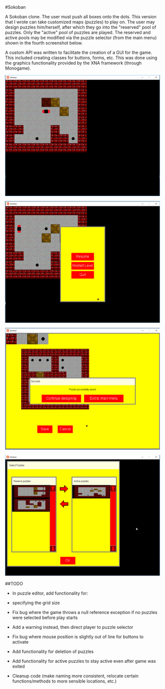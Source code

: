 #Sokoban

A Sokoban clone. The user must push all boxes onto the dots. This version that I wrote can take customized maps (puzzles) to play on. The user may design puzzles him/herself, after which they go into the "reserved" pool of puzzles. Only the "active" pool of puzzles are played. The reserved and active pools may be modified via the puzzle selector (from the main menu) shown in the fourth screenshot below.

A custom API was written to facilitate the creation of a GUI for the game. This included creating classes for buttons, forms, etc. This was done using the graphics functionality provided by the XNA framework (through Monogame).

<p align="center">
<img src="ScreenshotGame.png" width="550">
</p>

<p align="center">
<img src="ScreenshotGameMenu.png" width="550">
</p>

<p align="center">
<img src="ScreenshotDesigner.png" width="550">
</p>

<p align="center">
<img src="ScreenshotSelector.png" width="550">
</p>


##TODO

+ In puzzle editor, add functionality for:
 - specifying the grid size

+ Fix bug where the game throws a null reference exception if no puzzles were selected before play starts
 - Add a warning instead, then direct player to puzzle selector

+ Fix bug where mouse position is slightly out of line for buttons to activate

+ Add functionality for deletion of puzzles

+ Add functionality for active puzzles to stay active even after game was exited

+ Cleanup code (make naming more consistent, relocate certain functions/methods to more sensible locations, etc.)

